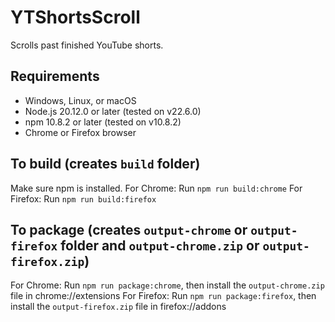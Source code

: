 # YTShortsScroll
Scrolls past finished YouTube shorts.

## Requirements
- Windows, Linux, or macOS
- Node.js 20.12.0 or later (tested on v22.6.0)
- npm 10.8.2 or later (tested on v10.8.2)
- Chrome or Firefox browser

## To build (creates `build` folder)
Make sure npm is installed.
For Chrome: Run `npm run build:chrome`
For Firefox: Run `npm run build:firefox`

## To package (creates `output-chrome` or `output-firefox` folder and `output-chrome.zip` or `output-firefox.zip`)
For Chrome: Run `npm run package:chrome`, then install the `output-chrome.zip` file in chrome://extensions
For Firefox: Run `npm run package:firefox`, then install the `output-firefox.zip` file in firefox://addons